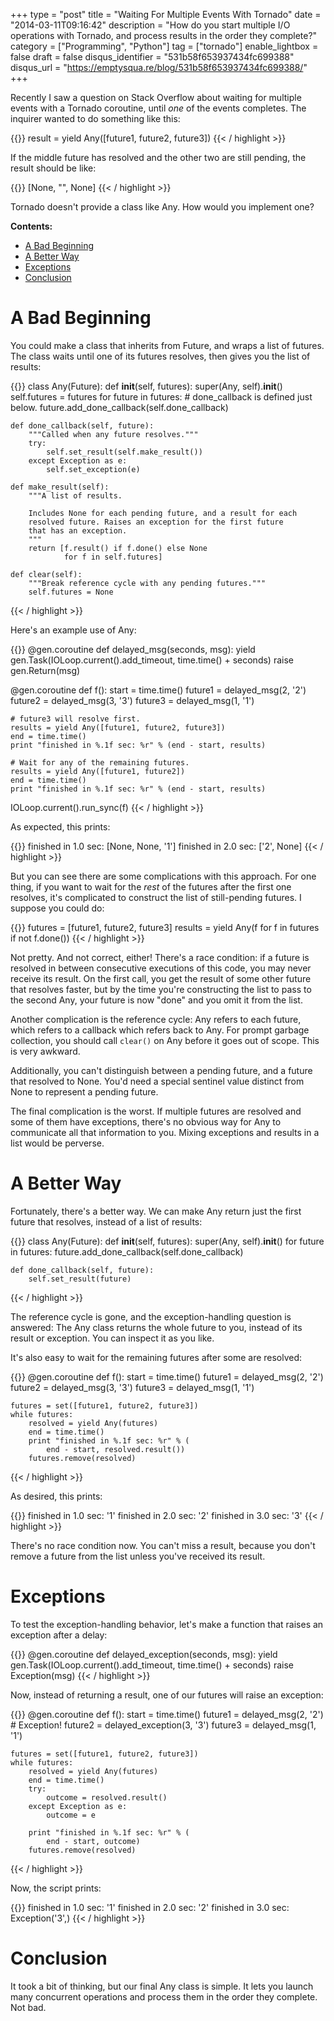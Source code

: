 +++
type = "post"
title = "Waiting For Multiple Events With Tornado"
date = "2014-03-11T09:16:42"
description = "How do you start multiple I/O operations with Tornado, and process results in the order they complete?"
category = ["Programming", "Python"]
tag = ["tornado"]
enable_lightbox = false
draft = false
disqus_identifier = "531b58f653937434fc699388"
disqus_url = "https://emptysqua.re/blog/531b58f653937434fc699388/"
+++

<p>Recently I saw a question on Stack Overflow about waiting for multiple events with a Tornado coroutine, until <em>one</em> of the events completes. The inquirer wanted to do something like this:</p>

{{<highlight python3>}}
result = yield Any([future1, future2, future3])
{{< / highlight >}}

<p>If the middle future has resolved and the other two are still pending, the result should be like:</p>

{{<highlight python3>}}
[None, "<some result>", None]
{{< / highlight >}}

<p>Tornado doesn't provide a class like Any. How would you implement one?</p>
<p><strong>Contents:</strong></p>
<div class="toc">
<ul>
<li><a href="#a-bad-beginning">A Bad Beginning</a></li>
<li><a href="#a-better-way">A Better Way</a></li>
<li><a href="#exceptions">Exceptions</a></li>
<li><a href="#conclusion">Conclusion</a></li>
</ul>
</div>
<h1 id="a-bad-beginning">A Bad Beginning</h1>
<p>You could make a class that inherits from Future, and wraps a list of futures. The class waits until one of its futures resolves, then gives you the list of results:</p>

{{<highlight python3>}}
class Any(Future):
    def __init__(self, futures):
        super(Any, self).__init__()
        self.futures = futures
        for future in futures:
            # done_callback is defined just below.
            future.add_done_callback(self.done_callback)

    def done_callback(self, future):
        """Called when any future resolves."""
        try:
            self.set_result(self.make_result())
        except Exception as e:
            self.set_exception(e)

    def make_result(self):
        """A list of results.

        Includes None for each pending future, and a result for each
        resolved future. Raises an exception for the first future
        that has an exception.
        """
        return [f.result() if f.done() else None
                for f in self.futures]

    def clear(self):
        """Break reference cycle with any pending futures."""
        self.futures = None
{{< / highlight >}}

<p>Here's an example use of Any:</p>

{{<highlight python3>}}
@gen.coroutine
def delayed_msg(seconds, msg):
    yield gen.Task(IOLoop.current().add_timeout,
                   time.time() + seconds)
    raise gen.Return(msg)


@gen.coroutine
def f():
    start = time.time()
    future1 = delayed_msg(2, '2')
    future2 = delayed_msg(3, '3')
    future3 = delayed_msg(1, '1')

    # future3 will resolve first.
    results = yield Any([future1, future2, future3])
    end = time.time()
    print "finished in %.1f sec: %r" % (end - start, results)

    # Wait for any of the remaining futures.
    results = yield Any([future1, future2])
    end = time.time()
    print "finished in %.1f sec: %r" % (end - start, results)

IOLoop.current().run_sync(f)
{{< / highlight >}}

<p>As expected, this prints:</p>

{{<highlight plain>}}
finished in 1.0 sec: [None, None, '1']
finished in 2.0 sec: ['2', None]
{{< / highlight >}}

<p>But you can see there are some complications with this approach. For one thing, if you want to wait for the <em>rest</em> of the futures after the first one resolves, it's complicated to construct the list of still-pending futures. I suppose you could do:</p>

{{<highlight python3>}}
futures = [future1, future2, future3]
results = yield Any(f for f in futures
                    if not f.done())
{{< / highlight >}}

<p>Not pretty. And not correct, either! There's a race condition: if a future is resolved in between consecutive executions of this code, you may never receive its result. On the first call, you get the result of some other future that resolves faster, but by the time you're constructing the list to pass to the second Any, your future is now "done" and you omit it from the list.</p>
<p>Another complication is the reference cycle: Any refers to each future, which refers to a callback which refers back to Any. For prompt garbage collection, you should call <code>clear()</code> on Any before it goes out of scope. This is very awkward.</p>
<p>Additionally, you can't distinguish between a pending future, and a future that resolved to None. You'd need a special sentinel value distinct from None to represent a pending future.</p>
<p>The final complication is the worst. If multiple futures are resolved and some of them have exceptions, there's no obvious way for Any to communicate all that information to you. Mixing exceptions and results in a list would be perverse.</p>
<h1 id="a-better-way">A Better Way</h1>
<p>Fortunately, there's a better way. We can make Any return just the first future that resolves, instead of a list of results:</p>

{{<highlight python3>}}
class Any(Future):
    def __init__(self, futures):
        super(Any, self).__init__()
        for future in futures:
            future.add_done_callback(self.done_callback)

    def done_callback(self, future):
        self.set_result(future)
{{< / highlight >}}

<p>The reference cycle is gone, and the exception-handling question is answered: The Any class returns the whole future to you, instead of its result or exception. You can inspect it as you like.</p>
<p>It's also easy to wait for the remaining futures after some are resolved:</p>

{{<highlight python3>}}
@gen.coroutine
def f():
    start = time.time()
    future1 = delayed_msg(2, '2')
    future2 = delayed_msg(3, '3')
    future3 = delayed_msg(1, '1')

    futures = set([future1, future2, future3])
    while futures:
        resolved = yield Any(futures)
        end = time.time()
        print "finished in %.1f sec: %r" % (
            end - start, resolved.result())
        futures.remove(resolved)
{{< / highlight >}}

<p>As desired, this prints:</p>

{{<highlight plain>}}
finished in 1.0 sec: '1'
finished in 2.0 sec: '2'
finished in 3.0 sec: '3'
{{< / highlight >}}

<p>There's no race condition now. You can't miss a result, because you don't remove a future from the list unless you've received its result.</p>
<h1 id="exceptions">Exceptions</h1>
<p>To test the exception-handling behavior, let's make a function that raises an exception after a delay:</p>

{{<highlight python3>}}
@gen.coroutine
def delayed_exception(seconds, msg):
    yield gen.Task(IOLoop.current().add_timeout,
                   time.time() + seconds)
    raise Exception(msg)
{{< / highlight >}}

<p>Now, instead of returning a result, one of our futures will raise an exception:</p>

{{<highlight python3>}}
@gen.coroutine
def f():
    start = time.time()
    future1 = delayed_msg(2, '2')
    # Exception!
    future2 = delayed_exception(3, '3')
    future3 = delayed_msg(1, '1')

    futures = set([future1, future2, future3])
    while futures:
        resolved = yield Any(futures)
        end = time.time()
        try:
            outcome = resolved.result()
        except Exception as e:
            outcome = e

        print "finished in %.1f sec: %r" % (
            end - start, outcome)
        futures.remove(resolved)
{{< / highlight >}}

<p>Now, the script prints:</p>

{{<highlight plain>}}
finished in 1.0 sec: '1'
finished in 2.0 sec: '2'
finished in 3.0 sec: Exception('3',)
{{< / highlight >}}

<h1 id="conclusion">Conclusion</h1>
<p>It took a bit of thinking, but our final Any class is simple. It lets you launch many concurrent operations and process them in the order they complete. Not bad.</p>
